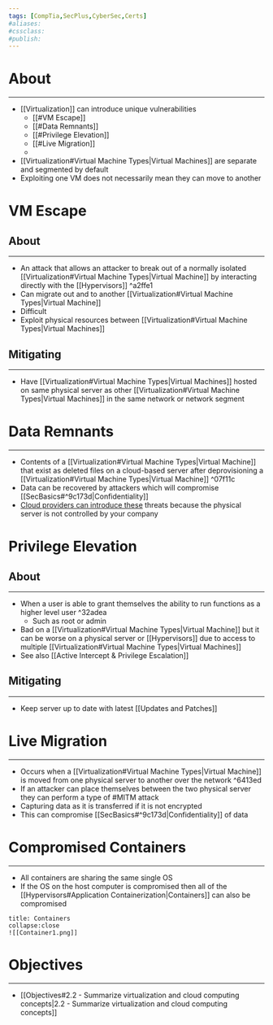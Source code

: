 ```yaml
---
tags: [CompTia,SecPlus,CyberSec,Certs]
#aliases:
#cssclass:
#publish:
---
```


# About
---
- [[Virtualization]] can introduce unique vulnerabilities
	- [[#VM Escape]]
	- [[#Data Remnants]]
	- [[#Privilege Elevation]]
	- [[#Live Migration]]
	-
- [[Virtualization#Virtual Machine Types|Virtual Machines]] are separate and segmented by default
- Exploiting one VM does not necessarily mean they can move to another

# VM Escape

## About
---
- An attack that allows an attacker to break out of a normally isolated [[Virtualization#Virtual Machine Types|Virtual Machine]] by interacting directly with the [[Hypervisors]] ^a2ffe1
- Can migrate out and to another  [[Virtualization#Virtual Machine Types|Virtual Machine]]
- Difficult
- Exploit physical resources between [[Virtualization#Virtual Machine Types|Virtual Machines]]

## Mitigating
---
- Have [[Virtualization#Virtual Machine Types|Virtual Machines]] hosted on same physical server as other [[Virtualization#Virtual Machine Types|Virtual Machines]] in the same network or network segment

# Data Remnants
---
- Contents of a [[Virtualization#Virtual Machine Types|Virtual Machine]] that exist as deleted files on a cloud-based server after deprovisioning a [[Virtualization#Virtual Machine Types|Virtual Machine]] ^07f11c
- Data can be recovered by attackers which will compromise [[SecBasics#^9c173d|Confidentiality]]
- <u>Cloud providers can introduce these</u> threats because the physical server is not controlled by your company

# Privilege Elevation

## About
---
- When a user is able to grant themselves the ability to run functions as a higher level user ^32adea
	- Such as root or admin
- Bad on a [[Virtualization#Virtual Machine Types|Virtual Machine]] but it can be worse on a physical server or [[Hypervisors]] due to access to multiple [[Virtualization#Virtual Machine Types|Virtual Machines]]
- See also [[Active Intercept & Privilege Escalation]]

## Mitigating
---
- Keep server up to date with latest [[Updates and Patches]]

# Live Migration
---
- Occurs when a [[Virtualization#Virtual Machine Types|Virtual Machine]] is moved from one physical server to another over the network ^6413ed
- If an attacker can place themselves between the two physical server they can perform a type of #MITM attack
- Capturing data as it is transferred if it is not encrypted
- This can compromise [[SecBasics#^9c173d|Confidentiality]] of data

# Compromised Containers
---
- All containers are sharing the same single OS
- If the OS on the host computer is compromised then all of the [[Hypervisors#Application Containerization|Containers]] can also be compromised

```ad-info
title: Containers
collapse:close
![[Container1.png]]
```

# Objectives
---
- [[Objectives#2.2 - Summarize virtualization and cloud computing concepts|2.2 - Summarize virtualization and cloud computing concepts]]